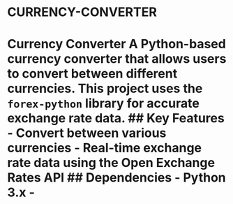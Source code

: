 # CURRENCY-CONVERTER
# Currency Converter  A Python-based currency converter that allows users to convert between different currencies. This project uses the `forex-python` library for accurate exchange rate data.  ## Key Features  - Convert between various currencies - Real-time exchange rate data using the Open Exchange Rates API  ## Dependencies  - Python 3.x -
